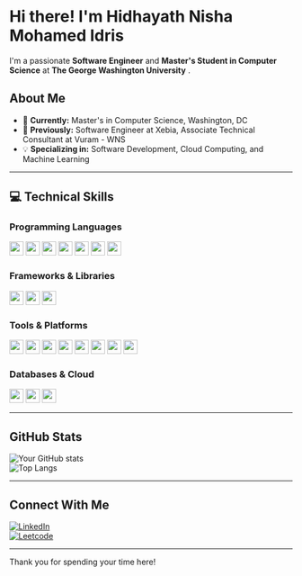 # Hi there! I'm Hidhayath Nisha Mohamed Idris  

I'm a passionate **Software Engineer** and **Master's Student in Computer Science** at **The George Washington University** . 

## About Me
- 🌟 **Currently:** Master's in Computer Science, Washington, DC
- 💼 **Previously:** Software Engineer at Xebia, Associate Technical Consultant at Vuram - WNS
- 💡 **Specializing in:** Software Development, Cloud Computing, and Machine Learning

---

## 💻 Technical Skills
### Programming Languages
<img src="https://img.shields.io/badge/Java-blue" height="25"> <img src="https://img.shields.io/badge/Python-yellow" height="25"> <img src="https://img.shields.io/badge/C-brightgreen" height="25"> <img src="https://img.shields.io/badge/Swift-orange" height="25"> 
<img src="https://img.shields.io/badge/HTML-red" height="25"> <img src="https://img.shields.io/badge/CSS-blue" height="25"> <img src="https://img.shields.io/badge/JavaScript-yellowgreen" height="25">

### Frameworks & Libraries
<img src="https://img.shields.io/badge/Django-green" height="25"> <img src="https://img.shields.io/badge/Express.js-blueviolet" height="25"> <img src="https://img.shields.io/badge/REST--API-lightgrey" height="25">

### Tools & Platforms
<img src="https://img.shields.io/badge/VS%20Code-blue" height="25"> <img src="https://img.shields.io/badge/Xcode-lightblue" height="25"> <img src="https://img.shields.io/badge/Postman-orange" height="25"> 
<img src="https://img.shields.io/badge/GitHub-black" height="25"> <img src="https://img.shields.io/badge/JIRA-lightgrey" height="25"> <img src="https://img.shields.io/badge/MIRO-green" height="25"> 
<img src="https://img.shields.io/badge/Supabase-brightgreen" height="25"> <img src="https://img.shields.io/badge/Appian-purple" height="25">

### Databases & Cloud
<img src="https://img.shields.io/badge/MySQL-blue" height="25"> <img src="https://img.shields.io/badge/MongoDB-green" height="25"> <img src="https://img.shields.io/badge/Azure%20DevOps-lightblue" height="25">


---

## GitHub Stats
![Your GitHub stats](https://github-readme-stats.vercel.app/api?username=Hidhayath-Nisha&show_icons=true&theme=radical)  
![Top Langs](https://github-readme-stats.vercel.app/api/top-langs/?username=Hidhayath-Nisha&layout=compact&theme=radical)

---

## Connect With Me
[![LinkedIn](https://img.shields.io/badge/LinkedIn-Hidhayath%20Nisha-blue)](https://www.linkedin.com/in/hidhayath-nisha/)  
[![Leetcode](https://img.shields.io/badge/LeetCode-Profile-lightgreen)](https://leetcode.com/u/Hidhayath_Nisha/)  

---
Thank you for spending your time here!
